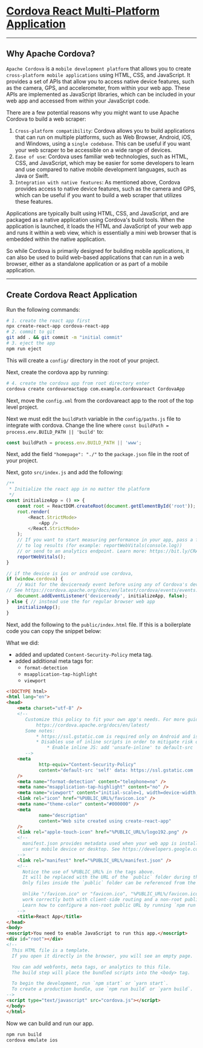 <h1 ><a id="title" href="#">Cordova React Multi-Platform Application</a> </h1>

<hr/>

<h2><a id="cordova">Why Apache Cordova?</a></h2>

`Apache Cordova` is a `mobile development platform` that allows you to create `cross-platform
mobile applications` using HTML, CSS, and JavaScript. It provides a set of APIs that allow
you to access native device features, such as the camera, GPS, and accelerometer, from
within your web app. These APIs are implemented as JavaScript libraries, which can be
included in your web app and accessed from within your JavaScript code.

There are a few potential reasons why you might want to use Apache Cordova to build a web scraper:

1. `Cross-platform compatibility`: Cordova allows you to build applications that can run on
   multiple platforms, such as Web Browser, Android, iOS, and Windows, using a `single codebase`. This
   can be useful if you want your web scraper to be accessible on a wide range of devices.
2. `Ease of use`: Cordova uses familiar web technologies, such as HTML, CSS, and JavaScript,
   which may be easier for some developers to learn and use compared to native mobile
   development languages, such as Java or Swift.
3. `Integration with native features`: As mentioned above, Cordova provides access to
   native device features, such as the camera and GPS, which can be useful if you want to
   build a web scraper that utilizes these features.

Applications are typically built using HTML, CSS, and JavaScript, and are packaged
as a native application using Cordova's build tools. When the application is launched, it
loads the HTML and JavaScript of your web app and runs it within a web view, which is
essentially a mini web browser that is embedded within the native application.

So while Cordova is primarily designed for building mobile applications, it can also be
used to build web-based applications that can run in a web browser, either as a standalone
application or as part of a mobile application.

<hr />

## Create Cordova React Application

Run the following commands:

```bash
# 1. create the react app first
npx create-react-app cordova-react-app
# 2. commit to git 
git add . && git commit -m "initial commit"
# 3. eject the app
npm run eject
```

This will create a `config/` directory in the root of your project.

Next, create the cordova app by running:

```bash
# 4. create the cordova app from root directory enter
cordova create cordovareactapp com.example.cordovareact CordovaApp
```

Next, move the `config.xml` from the cordovareact app to the root of the top level project.

Next we must edit the `buildPath` variable in the `config/paths.js` file to integrate with cordova.
Change the line where `const buildPath = process.env.BUILD_PATH || 'build'` to:

```javascript
const buildPath = process.env.BUILD_PATH || 'www';
```

Next, add the field `"homepage": "./"` to the `package.json` file in the root of your project.

Next, goto `src/index.js` and add the following:

```javascript
/**
 * Initialize the react app in no matter the platform
 */
const initializeApp = () => {
    const root = ReactDOM.createRoot(document.getElementById('root'));
    root.render(
        <React.StrictMode>
            <App />
        </React.StrictMode>
    );
    // If you want to start measuring performance in your app, pass a function
    // to log results (for example: reportWebVitals(console.log))
    // or send to an analytics endpoint. Learn more: https://bit.ly/CRA-vitals
    reportWebVitals();
}

// if the device is ios or android use cordova,
if (window.cordova) {
    // Wait for the deviceready event before using any of Cordova's device APIs.
// See https://cordova.apache.org/docs/en/latest/cordova/events/events.html#deviceready
    document.addEventListener('deviceready', initializeApp, false);
} else { // instead use the for regular browser web app
    initializeApp();
}


```

Next, add the following to the `public/index.html` file. If this is a boilerplate code 
you can copy the snippet below:

What we did:
- added and updated `Content-Security-Policy` meta tag.
- added additional meta tags for:
  - `format-detection`
  - `msapplication-tap-highlight`
  - `viewport`


```html
<!DOCTYPE html>
<html lang="en">
<head>
    <meta charset="utf-8" />
    <!--
       Customize this policy to fit your own app's needs. For more guidance, please refer to the docs:
           https://cordova.apache.org/docs/en/latest/
       Some notes:
           * https://ssl.gstatic.com is required only on Android and is needed for TalkBack to function properly
           * Disables use of inline scripts in order to mitigate risk of XSS vulnerabilities. To change this:
               * Enable inline JS: add 'unsafe-inline' to default-src
       -->
    <meta
            http-equiv="Content-Security-Policy"
            content="default-src 'self' data: https://ssl.gstatic.com 'unsafe-inline' 'unsafe-eval'; style-src 'self' 'unsafe-inline'; media-src *; img-src 'self' data: content:;"
    />
    <meta name="format-detection" content="telephone=no" />
    <meta name="msapplication-tap-highlight" content="no" />
    <meta name="viewport" content="initial-scale=1, width=device-width, viewport-fit=cover" />
    <link rel="icon" href="%PUBLIC_URL%/favicon.ico" />
    <meta name="theme-color" content="#000000" />
    <meta
            name="description"
            content="Web site created using create-react-app"
    />
    <link rel="apple-touch-icon" href="%PUBLIC_URL%/logo192.png" />
    <!--
      manifest.json provides metadata used when your web app is installed on a
      user's mobile device or desktop. See https://developers.google.com/web/fundamentals/web-app-manifest/
    -->
    <link rel="manifest" href="%PUBLIC_URL%/manifest.json" />
    <!--
      Notice the use of %PUBLIC_URL% in the tags above.
      It will be replaced with the URL of the `public` folder during the build.
      Only files inside the `public` folder can be referenced from the HTML.

      Unlike "/favicon.ico" or "favicon.ico", "%PUBLIC_URL%/favicon.ico" will
      work correctly both with client-side routing and a non-root public URL.
      Learn how to configure a non-root public URL by running `npm run build`.
    -->
    <title>React App</title>
</head>
<body>
<noscript>You need to enable JavaScript to run this app.</noscript>
<div id="root"></div>
<!--
  This HTML file is a template.
  If you open it directly in the browser, you will see an empty page.

  You can add webfonts, meta tags, or analytics to this file.
  The build step will place the bundled scripts into the <body> tag.

  To begin the development, run `npm start` or `yarn start`.
  To create a production bundle, use `npm run build` or `yarn build`.
-->
<script type="text/javascript" src="cordova.js"></script>
</body>
</html>
```

Now we can build and run our app.

```bash
npm run build
cordova emulate ios
```
